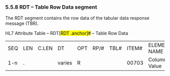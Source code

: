 ### 5.5.8 RDT – Table Row Data segment

The RDT segment contains the row data of the tabular data response message (TBR).

HL7 Attribute Table – RDT[<mark>RDT .anchor]</mark><mark>#</mark> – Table Row Data

|     |     |     |     |     |     |     |     |     |
| --- | --- | --- | --- | --- | --- | --- | --- | --- |
| SEQ | LEN | C.LEN | DT | OPT | RP/# | TBL# | ITEM# | ELEMENT NAME |
| 1-n | . |  | varies | R |  |  | 00703 | Column Value |
